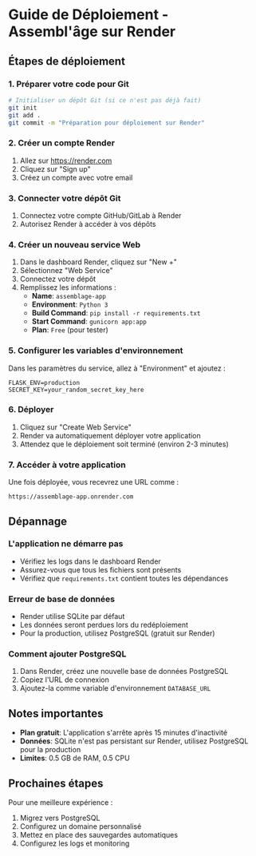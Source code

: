 # Guide de Déploiement - Assembl'âge sur Render

## Étapes de déploiement

### 1. Préparer votre code pour Git

```bash
# Initialiser un dépôt Git (si ce n'est pas déjà fait)
git init
git add .
git commit -m "Préparation pour déploiement sur Render"
```

### 2. Créer un compte Render

1. Allez sur https://render.com
2. Cliquez sur "Sign up"
3. Créez un compte avec votre email

### 3. Connecter votre dépôt Git

1. Connectez votre compte GitHub/GitLab à Render
2. Autorisez Render à accéder à vos dépôts

### 4. Créer un nouveau service Web

1. Dans le dashboard Render, cliquez sur "New +"
2. Sélectionnez "Web Service"
3. Connectez votre dépôt
4. Remplissez les informations :
   - **Name**: `assemblage-app`
   - **Environment**: `Python 3`
   - **Build Command**: `pip install -r requirements.txt`
   - **Start Command**: `gunicorn app:app`
   - **Plan**: `Free` (pour tester)

### 5. Configurer les variables d'environnement

Dans les paramètres du service, allez à "Environment" et ajoutez :

```
FLASK_ENV=production
SECRET_KEY=your_random_secret_key_here
```

### 6. Déployer

1. Cliquez sur "Create Web Service"
2. Render va automatiquement déployer votre application
3. Attendez que le déploiement soit terminé (environ 2-3 minutes)

### 7. Accéder à votre application

Une fois déployée, vous recevrez une URL comme :
```
https://assemblage-app.onrender.com
```

## Dépannage

### L'application ne démarre pas
- Vérifiez les logs dans le dashboard Render
- Assurez-vous que tous les fichiers sont présents
- Vérifiez que `requirements.txt` contient toutes les dépendances

### Erreur de base de données
- Render utilise SQLite par défaut
- Les données seront perdues lors du redéploiement
- Pour la production, utilisez PostgreSQL (gratuit sur Render)

### Comment ajouter PostgreSQL

1. Dans Render, créez une nouvelle base de données PostgreSQL
2. Copiez l'URL de connexion
3. Ajoutez-la comme variable d'environnement `DATABASE_URL`

## Notes importantes

- **Plan gratuit**: L'application s'arrête après 15 minutes d'inactivité
- **Données**: SQLite n'est pas persistant sur Render, utilisez PostgreSQL pour la production
- **Limites**: 0.5 GB de RAM, 0.5 CPU

## Prochaines étapes

Pour une meilleure expérience :
1. Migrez vers PostgreSQL
2. Configurez un domaine personnalisé
3. Mettez en place des sauvegardes automatiques
4. Configurez les logs et monitoring

